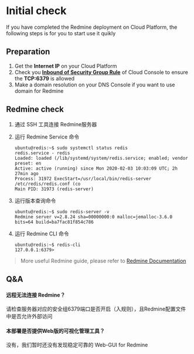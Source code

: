 # Initial check

If you have completed the Redmine deployment on Cloud Platform, the following steps is for you to start use it quikly

## Preparation

1. Get the **Internet IP** on your Cloud Platform
2. Check you **[Inbound of Security Group Rule](https://support.websoft9.com/docs/faq/tech-instance.html)** of Cloud Console to ensure the **TCP:6379** is allowed
3. Make a domain resolution on your DNS Console if you want to use domain for Redmine

## Redmine check

1. 通过 SSH 工具连接 Redmine服务器

2. 运行 Redmine Service 命令
   ```
   ubuntu@redis:~$ sudo systemctl status redis 
   redis.service - redis
   Loaded: loaded (/lib/systemd/system/redis.service; enabled; vendor preset: en
   Active: active (running) since Mon 2020-02-03 10:03:09 UTC; 2h 27min ago
   Process: 31972 ExecStart=/usr/local/bin/redis-server /etc/redis/redis.conf (co
   Main PID: 31973 (redis-server)
   ```
3. 运行版本查询命令
   ```
   ubuntu@redis:~$ sudo redis-server -v
   Redmine server v=2.8.24 sha=00000000:0 malloc=jemalloc-3.6.0 bits=64 build=ba7fac81f854c786
   ```
4. 运行 Redmine CLI 命令
   ```
   ubuntu@redis:~$ redis-cli
   127.0.0.1:6379>
   ```
> More useful Redmine guide, please refer to [Redmine Documentation](https://redis.io/documentation)

## Q&A 

#### 远程无法连接 Redmine？

请检查服务器对应的安全组6379端口是否开启（入规则），且Redmine配置文件中是否允许外部访问

#### 本部署是否提供Web版的可视化管理工具？

没有，我们暂时还没有发现稳定可靠的 Web-GUI for Redmine